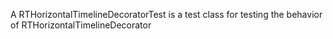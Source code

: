 A RTHorizontalTimelineDecoratorTest is a test class for testing the behavior of RTHorizontalTimelineDecorator